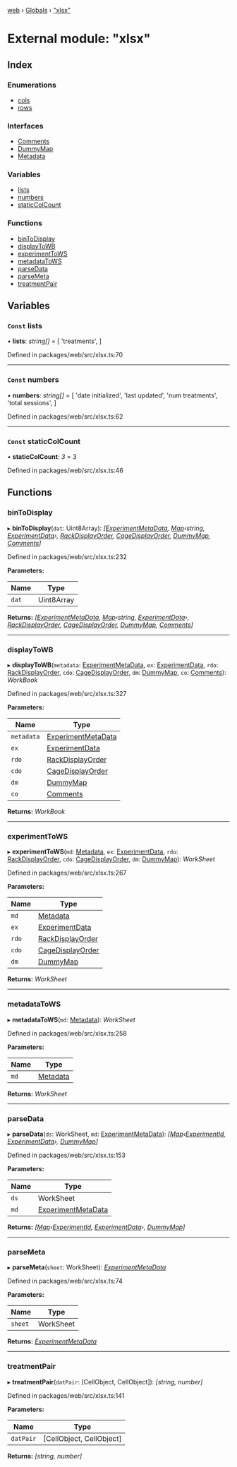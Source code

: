 [web](../README.md) › [Globals](../globals.md) › ["xlsx"](_xlsx_.md)

# External module: "xlsx"

## Index

### Enumerations

* [cols](../enums/_xlsx_.cols.md)
* [rows](../enums/_xlsx_.rows.md)

### Interfaces

* [Comments](../interfaces/_xlsx_.comments.md)
* [DummyMap](../interfaces/_xlsx_.dummymap.md)
* [Metadata](../interfaces/_xlsx_.metadata.md)

### Variables

* [lists](_xlsx_.md#const-lists)
* [numbers](_xlsx_.md#const-numbers)
* [staticColCount](_xlsx_.md#const-staticcolcount)

### Functions

* [binToDisplay](_xlsx_.md#bintodisplay)
* [displayToWB](_xlsx_.md#displaytowb)
* [experimentToWS](_xlsx_.md#experimenttows)
* [metadataToWS](_xlsx_.md#metadatatows)
* [parseData](_xlsx_.md#parsedata)
* [parseMeta](_xlsx_.md#parsemeta)
* [treatmentPair](_xlsx_.md#treatmentpair)

## Variables

### `Const` lists

• **lists**: *string[]* = [
  'treatments',
]

Defined in packages/web/src/xlsx.ts:70

___

### `Const` numbers

• **numbers**: *string[]* = [
  'date initialized',
  'last updated',
  'num treatments',
  'total sessions',
]

Defined in packages/web/src/xlsx.ts:62

___

### `Const` staticColCount

• **staticColCount**: *3* = 3

Defined in packages/web/src/xlsx.ts:46

## Functions

###  binToDisplay

▸ **binToDisplay**(`dat`: Uint8Array): *[[ExperimentMetaData](../interfaces/_routes_experiments_new_newexperimentview_.experimentmetadata.md), [Map](../interfaces/_types_.routemap.md#map)‹string, [ExperimentData](../interfaces/_routes_experiment_dashboard_experimentdashboard_.experimentdata.md)›, [RackDisplayOrder](../interfaces/_routes_experiment_dashboard_experimentdashboard_.rackdisplayorder.md), [CageDisplayOrder](../interfaces/_routes_experiment_dashboard_experimentdashboard_.cagedisplayorder.md), [DummyMap](../interfaces/_xlsx_.dummymap.md), [Comments](../interfaces/_xlsx_.comments.md)]*

Defined in packages/web/src/xlsx.ts:232

**Parameters:**

Name | Type |
------ | ------ |
`dat` | Uint8Array |

**Returns:** *[[ExperimentMetaData](../interfaces/_routes_experiments_new_newexperimentview_.experimentmetadata.md), [Map](../interfaces/_types_.routemap.md#map)‹string, [ExperimentData](../interfaces/_routes_experiment_dashboard_experimentdashboard_.experimentdata.md)›, [RackDisplayOrder](../interfaces/_routes_experiment_dashboard_experimentdashboard_.rackdisplayorder.md), [CageDisplayOrder](../interfaces/_routes_experiment_dashboard_experimentdashboard_.cagedisplayorder.md), [DummyMap](../interfaces/_xlsx_.dummymap.md), [Comments](../interfaces/_xlsx_.comments.md)]*

___

###  displayToWB

▸ **displayToWB**(`metadata`: [ExperimentMetaData](../interfaces/_routes_experiments_new_newexperimentview_.experimentmetadata.md), `ex`: [ExperimentData](../interfaces/_routes_experiment_dashboard_experimentdashboard_.experimentdata.md), `rdo`: [RackDisplayOrder](../interfaces/_routes_experiment_dashboard_experimentdashboard_.rackdisplayorder.md), `cdo`: [CageDisplayOrder](../interfaces/_routes_experiment_dashboard_experimentdashboard_.cagedisplayorder.md), `dm`: [DummyMap](../interfaces/_xlsx_.dummymap.md), `co`: [Comments](../interfaces/_xlsx_.comments.md)): *WorkBook*

Defined in packages/web/src/xlsx.ts:327

**Parameters:**

Name | Type |
------ | ------ |
`metadata` | [ExperimentMetaData](../interfaces/_routes_experiments_new_newexperimentview_.experimentmetadata.md) |
`ex` | [ExperimentData](../interfaces/_routes_experiment_dashboard_experimentdashboard_.experimentdata.md) |
`rdo` | [RackDisplayOrder](../interfaces/_routes_experiment_dashboard_experimentdashboard_.rackdisplayorder.md) |
`cdo` | [CageDisplayOrder](../interfaces/_routes_experiment_dashboard_experimentdashboard_.cagedisplayorder.md) |
`dm` | [DummyMap](../interfaces/_xlsx_.dummymap.md) |
`co` | [Comments](../interfaces/_xlsx_.comments.md) |

**Returns:** *WorkBook*

___

###  experimentToWS

▸ **experimentToWS**(`md`: [Metadata](../interfaces/_xlsx_.metadata.md), `ex`: [ExperimentData](../interfaces/_routes_experiment_dashboard_experimentdashboard_.experimentdata.md), `rdo`: [RackDisplayOrder](../interfaces/_routes_experiment_dashboard_experimentdashboard_.rackdisplayorder.md), `cdo`: [CageDisplayOrder](../interfaces/_routes_experiment_dashboard_experimentdashboard_.cagedisplayorder.md), `dm`: [DummyMap](../interfaces/_xlsx_.dummymap.md)): *WorkSheet*

Defined in packages/web/src/xlsx.ts:267

**Parameters:**

Name | Type |
------ | ------ |
`md` | [Metadata](../interfaces/_xlsx_.metadata.md) |
`ex` | [ExperimentData](../interfaces/_routes_experiment_dashboard_experimentdashboard_.experimentdata.md) |
`rdo` | [RackDisplayOrder](../interfaces/_routes_experiment_dashboard_experimentdashboard_.rackdisplayorder.md) |
`cdo` | [CageDisplayOrder](../interfaces/_routes_experiment_dashboard_experimentdashboard_.cagedisplayorder.md) |
`dm` | [DummyMap](../interfaces/_xlsx_.dummymap.md) |

**Returns:** *WorkSheet*

___

###  metadataToWS

▸ **metadataToWS**(`md`: [Metadata](../interfaces/_xlsx_.metadata.md)): *WorkSheet*

Defined in packages/web/src/xlsx.ts:258

**Parameters:**

Name | Type |
------ | ------ |
`md` | [Metadata](../interfaces/_xlsx_.metadata.md) |

**Returns:** *WorkSheet*

___

###  parseData

▸ **parseData**(`ds`: WorkSheet, `md`: [ExperimentMetaData](../interfaces/_routes_experiments_new_newexperimentview_.experimentmetadata.md)): *[[Map](../interfaces/_types_.routemap.md#map)‹[ExperimentId](_app_.md#experimentid), [ExperimentData](../interfaces/_routes_experiment_dashboard_experimentdashboard_.experimentdata.md)›, [DummyMap](../interfaces/_xlsx_.dummymap.md)]*

Defined in packages/web/src/xlsx.ts:153

**Parameters:**

Name | Type |
------ | ------ |
`ds` | WorkSheet |
`md` | [ExperimentMetaData](../interfaces/_routes_experiments_new_newexperimentview_.experimentmetadata.md) |

**Returns:** *[[Map](../interfaces/_types_.routemap.md#map)‹[ExperimentId](_app_.md#experimentid), [ExperimentData](../interfaces/_routes_experiment_dashboard_experimentdashboard_.experimentdata.md)›, [DummyMap](../interfaces/_xlsx_.dummymap.md)]*

___

###  parseMeta

▸ **parseMeta**(`sheet`: WorkSheet): *[ExperimentMetaData](../interfaces/_routes_experiments_new_newexperimentview_.experimentmetadata.md)*

Defined in packages/web/src/xlsx.ts:74

**Parameters:**

Name | Type |
------ | ------ |
`sheet` | WorkSheet |

**Returns:** *[ExperimentMetaData](../interfaces/_routes_experiments_new_newexperimentview_.experimentmetadata.md)*

___

###  treatmentPair

▸ **treatmentPair**(`datPair`: [CellObject, CellObject]): *[string, number]*

Defined in packages/web/src/xlsx.ts:141

**Parameters:**

Name | Type |
------ | ------ |
`datPair` | [CellObject, CellObject] |

**Returns:** *[string, number]*
